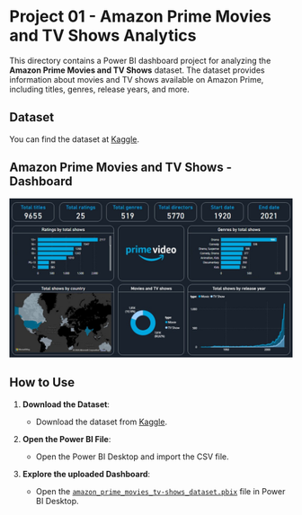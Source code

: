 # Project 01 - Amazon Prime Movies and TV Shows Analytics

This directory contains a Power BI dashboard project for analyzing the **Amazon Prime Movies and TV Shows** dataset. The dataset provides information about movies and TV shows available on Amazon Prime, including titles, genres, release years, and more.


## Dataset

You can find the dataset at [Kaggle](https://www.kaggle.com/datasets/shivamb/amazon-prime-movies-and-tv-shows/data).


## Amazon Prime Movies and TV Shows - Dashboard

![Here is a screenshot of the dashboard ](https://github.com/charbitz/powerbi_analytics/blob/main/Project%2001%20-%20Amazon%20Prime%20Movies%20and%20TV-shows/dashboard_screenshot.jpg)


## How to Use

1. **Download the Dataset**:
   - Download the dataset from [Kaggle](https://www.kaggle.com/datasets/shivamb/amazon-prime-movies-and-tv-shows/data).

2. **Open the Power BI File**:
   - Open the Power BI Desktop and import the CSV file.

3. **Explore the uploaded Dashboard**:
   - Open the [`amazon_prime_movies_tv-shows_dataset.pbix`](https://github.com/charbitz/powerbi_analytics/blob/main/Project%2001%20-%20Amazon%20Prime%20Movies%20and%20TV-shows/amazon_prime_movies_tv-shows_dataset.pbix) file in Power BI Desktop.

